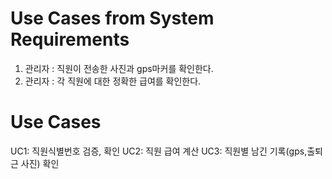 # Use Cases from System Requirements

1. 관리자 : 직원이 전송한 사진과 gps마커를 확인한다.
2. 관리자 : 각 직원에 대한 정확한 급여를 확인한다.

# Use Cases

UC1: 직원식별번호 검증, 확인
UC2: 직원 급여 계산
UC3: 직원별 남긴 기록(gps,출퇴근 사진) 확인
